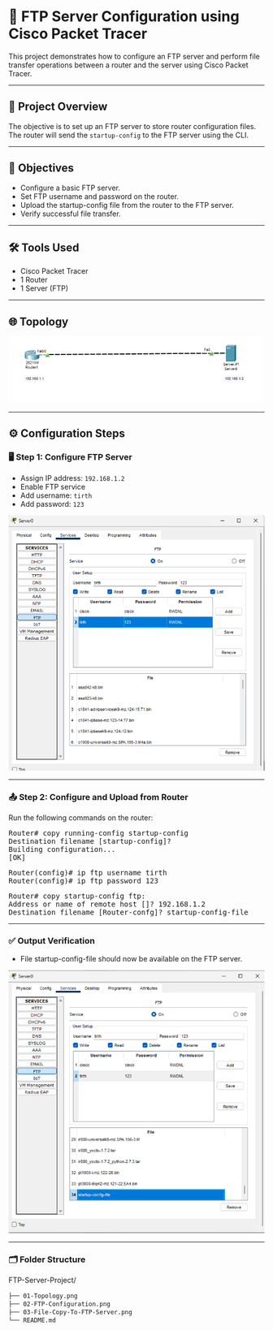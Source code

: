 # 📁 FTP Server Configuration using Cisco Packet Tracer

This project demonstrates how to configure an FTP server and perform file transfer operations between a router and the server using Cisco Packet Tracer.

---

## 📘 Project Overview

The objective is to set up an FTP server to store router configuration files. The router will send the `startup-config` to the FTP server using the CLI.

---

## 🎯 Objectives

- Configure a basic FTP server.
- Set FTP username and password on the router.
- Upload the startup-config file from the router to the FTP server.
- Verify successful file transfer.

---

## 🛠️ Tools Used

- Cisco Packet Tracer
- 1 Router
- 1 Server (FTP)

---

## 🌐 Topology

![Topology](./01-Topology.png)

---

## ⚙️ Configuration Steps

### 🖥️ Step 1: Configure FTP Server

- Assign IP address: `192.168.1.2`
- Enable FTP service
- Add username: `tirth`
- Add password: `123`

![FTP Server Configuration](./02-FTP-Configuration.png)

---

### 📤 Step 2: Configure and Upload from Router

Run the following commands on the router:

<pre>Router# copy running-config startup-config
Destination filename [startup-config]? 
Building configuration...
[OK]</pre>

<pre>Router(config)# ip ftp username tirth
Router(config)# ip ftp password 123</pre>

<pre>Router# copy startup-config ftp:
Address or name of remote host []? 192.168.1.2
Destination filename [Router-confg]? startup-config-file</pre>

---

### ✅ Output Verification

- File startup-config-file should now be available on the FTP server.

![FTP Verification](./03-File-Copy-To-FTP-Server.png)

---

### 🗂️ Folder Structure

FTP-Server-Project/

    ├── 01-Topology.png
    ├── 02-FTP-Configuration.png
    ├── 03-File-Copy-To-FTP-Server.png
    └── README.md
